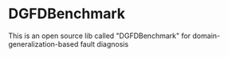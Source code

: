 # DGFDBenchmark
This is an open source lib called "DGFDBenchmark" for domain-generalization-based fault diagnosis
